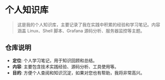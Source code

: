 # 个人知识库

> 这是我的个人知识库，主要记录了我在实践中积累的经验和学习笔记。内容涵盖 Linux、Shell 脚本、Grafana 源码分析、服务器监控等主题。

## 仓库说明

*   **定位**:  个人学习笔记，用于知识回顾和总结。
*   **内容**:  主要包含技术实践经验、源码分析、工具使用等。
*   **目的**:  方便个人查阅和知识沉淀，如果对您也有帮助，我将非常高兴。